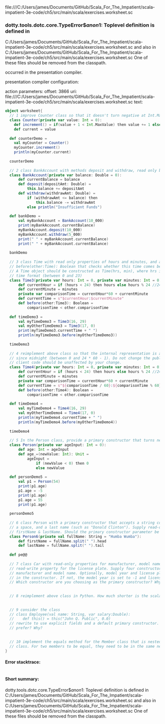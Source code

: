 file:///C:/Users/james/Documents/GitHub/Scala_For_The_Impatient/scala-impatient-3e-code/ch5/src/main/scala/exercises.worksheet.sc
### dotty.tools.dotc.core.TypeError$$anon$1: Toplevel definition <error> is defined in
  C:/Users/james/Documents/GitHub/Scala_For_The_Impatient/scala-impatient-3e-code/ch5/src/main/scala/exercises.worksheet.sc
and also in
  C:/Users/james/Documents/GitHub/Scala_For_The_Impatient/scala-impatient-3e-code/ch5/src/main/scala/exercises.worksheet.sc
One of these files should be removed from the classpath.

occurred in the presentation compiler.

presentation compiler configuration:


action parameters:
offset: 3866
uri: file:///C:/Users/james/Documents/GitHub/Scala_For_The_Impatient/scala-impatient-3e-code/ch5/src/main/scala/exercises.worksheet.sc
text:
```scala
object worksheet{
  // 1 improve Counter class so that it doesn't turn negative at Int.MaxValue
  class Counter(private var value: Int = 0):
    def increment() = if(value + 1 < Int.MaxValue) then value += 1 else println("max count reached")
    def current = value
    
  def counterDemo =
    val myCounter = Counter()
    myCounter.increment() 
    println(myCounter.current)
  
  counterDemo
  
  // 2 class BankAccount with methods deposit and withdraw, read only balance property
  class BankAccount(private var balance: Double = 0):
      def currentBalance = balance
      def deposit(depositAmt: Double) =
          this.balance += depositAmt
      def withdraw(withdrawAmt: Double) =
          if (withdrawAmt <= balance) then
              this.balance -= withdrawAmt   
          else println("Insufficient Funds")
  
  def bankDemo =
      val myBankAccount = BankAccount(10_000)
      print(myBankAccount.currentBalance)
      myBankAccount.deposit(10_000)
      myBankAccount.withdraw(5_000)
      print(" " + myBankAccount.currentBalance)
      print(" " + myBankAccount.currentBalance)
  
  bankDemo
  
  // 3 class Time with read only properties of hours and minutes, and a method
  // before(other:Time): Boolean that checks whether this time comes before the other
  // A Time object should be constructed as Time(hrs, min), where hrs is in military
  // time format (between 0 and 23)
  class Time3(private var hours: Int = 0, private var minutes: Int = 0):
      def currentHour = if (hours < 24) then hours else hours % 24 //24h clock
      def currentMinute = minutes
      private var comparisonTime = currentHour*60 + currentMinute
      def currentTime = s"$currentHour:$currentMinute"
      def before(other:Time3): Boolean =
          comparisonTime < other.comparisonTime
  
  def timeDemo3 =
      val myTimeDemo3 = Time3(16, 29)
      val myOtherTimeDemo3 = Time3(17, 0)
      print(myTimeDemo3.currentTime + " ")
      println(myTimeDemo3.before(myOtherTimeDemo3))
  
  timeDemo3
  
  // 4 reimplement above class so that the internal representation is a number of minutes
  // since midnight (between 0 and 24 * 60 - 1). Do not change the public interface.
  // client code should be unaffected by your change.
  class Time4(private var hours: Int = 0, private var minutes: Int = 0):
      def currentHour = if (hours < 24) then hours else hours % 24 //24h clock
      def currentMinute = minutes
      private var comparisonTime = currentHour*60 + currentMinute
      def currentTime = s"${comparisonTime / 60}:${comparisonTime % 60}"
      def before(other:Time4): Boolean =
          comparisonTime < other.comparisonTime
  
  def timeDemo4 =
      val myTimeDemo4 = Time4(16, 29)
      val myOtherTimeDemo4 = Time4(17, 0)
      println(myTimeDemo4.currentTime + " ")
      println(myTimeDemo4.before(myOtherTimeDemo4))
  
  timeDemo4
  
  // 5 In the Person class, provide a primary constructor that turns negative ages to 0
  class Person(private var ageInput: Int = 0):
      def age: Int = ageInput
      def age_=(newValue: Int): Unit =
          ageInput = 
              if (newValue < 0) then 0 
              else newValue
  
  def personDemo5 =
      val p1 = Person(54)
      print(p1.age)
      p1.age = -5
      print(p1.age)
      p1.age = 55
      print(p1.age)
  
  personDemo5
  
  // 6 class Person with a primary constructor that accepts a string containing a firstname
  // a space, and a last name (such as "Donald Clinton"). Supply read-only properties
  // firstName & lastName. Should the primary constructor parameter be a var val or plain?
  class Person6(private val fullName: String = "Humba Wumba"):
      def firstName = fullName.split(" ").head
      def lastName = fullName.split(" ").tail
  
  def pe@@
  
  // 7 class Car with read-only properties for manufacturer, model name, model year, and a
  // read-write property for the license plate. Supply four constructors. All require the
  // manufacturer and model name. Optionally, model year and license plate can also be specified
  // in the constructor. If not, the model year is set to -1 and license plate to empty str.
  // Which constructor are you choosing as the primary constructor? Why?
  
  
  // 8 reimplement above class in Python. How much shorter is the scala class?
  
  
  // 9 consider the class
  // class Employee(val name: String, var salary:Double):
  //    def this() = this("John Q. Public", 0.0)
  // rewrite to use explicit fields and a default primary constructor. Which form do you
  // prefer? Why?
  
  
  // 10 implement the equals method for the Member class that is nested inside the Network
  // class. For two members to be equal, they need to be in the same network.
}
```



#### Error stacktrace:

```

```
#### Short summary: 

dotty.tools.dotc.core.TypeError$$anon$1: Toplevel definition <error> is defined in
  C:/Users/james/Documents/GitHub/Scala_For_The_Impatient/scala-impatient-3e-code/ch5/src/main/scala/exercises.worksheet.sc
and also in
  C:/Users/james/Documents/GitHub/Scala_For_The_Impatient/scala-impatient-3e-code/ch5/src/main/scala/exercises.worksheet.sc
One of these files should be removed from the classpath.